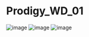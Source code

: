 # Prodigy_WD_01
![image](https://github.com/nashitabhulani/Prodigy_WD_01/assets/98688174/82701904-e9e8-4ba1-ad06-21b178dd75ae)
![image](https://github.com/nashitabhulani/Prodigy_WD_01/assets/98688174/85b01e3a-b412-46c6-a6fe-694e4ae766ba)
![image](https://github.com/nashitabhulani/Prodigy_WD_01/assets/98688174/a938bd21-45cd-4dd3-920e-3db2191e981d)
